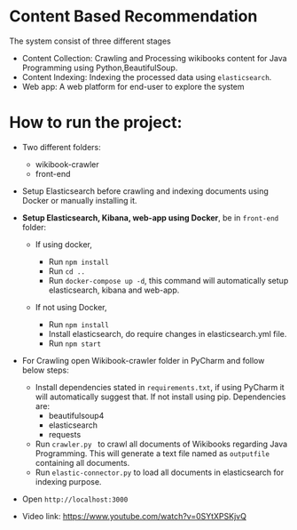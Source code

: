 # Content Based Recommendation
The system consist of three different stages

  - Content Collection: Crawling and Processing wikibooks content for Java Programming using Python,BeautifulSoup.
  - Content Indexing: Indexing the processed data using `elasticsearch`.
  - Web app: A web platform for end-user to explore the system

# How to run the project:

   - Two different folders:
        - wikibook-crawler
        - front-end

   -  Setup Elasticsearch before crawling and indexing documents using Docker or manually installing it.

   - **Setup Elasticsearch, Kibana, web-app using Docker**, be in `front-end` folder:
        - If using docker,
            - Run `npm install`
            - Run `cd ..`
            - Run `docker-compose up -d`, this command will automatically setup elasticsearch, kibana and web-app.
           
        - If not using Docker,
            - Run `npm install`
            - Install elasticsearch, do require changes in elasticsearch.yml file.
            - Run `npm start`

   - For Crawling open Wikibook-crawler folder in PyCharm and follow below steps:
        - Install dependencies stated in `requirements.txt`, if using PyCharm it will automatically suggest that. If not install using pip. Dependencies are:
            - beautifulsoup4
            - elasticsearch
            - requests
        - Run `crawler.py ` to crawl all documents of Wikibooks regarding Java Programming. This will generate a text file named as `outputfile` containing all documents.
        - Run `elastic-connector.py` to load all documents in elasticsearch for indexing purpose.
    
   - Open `http://localhost:3000`
   - Video link: https://www.youtube.com/watch?v=0SYtXPSKjvQ
